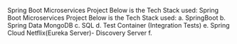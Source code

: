 Spring Boot Microservices Project
Below is the Tech Stack used:
Spring Boot Microservices Project
Below is the Tech Stack used:
    a. SpringBoot
    b. Spring Data MongoDB
    c. SQL
    d. Test Container (Integration Tests)
    e. Spring Cloud Netflix(Eureka Server)- Discovery Server
    f. 

